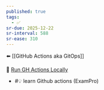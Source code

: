 ```yaml
---
published: true
tags:
  - ✅
sr-due: 2025-12-22
sr-interval: 588
sr-ease: 310
---
```

⬅️ [[GitHub Actions aka GitOps]]

🔗 [Run GH Actions Locally](https://github.com/nektos/act)
- #💡 learn Github actions (ExamPro)